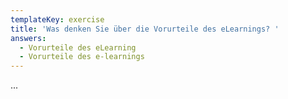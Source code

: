```yaml
---
templateKey: exercise
title: 'Was denken Sie über die Vorurteile des eLearnings? '
answers:
  - Vorurteile des eLearning
  - Vorurteile des e-learnings
---
```

...
